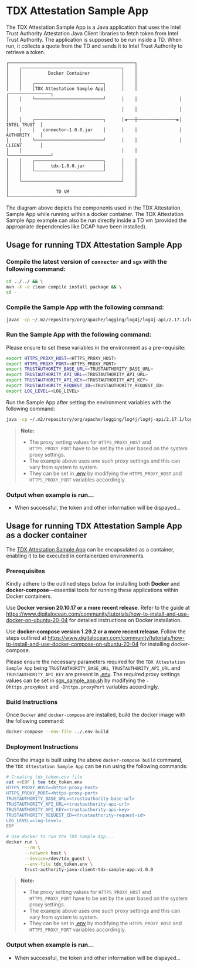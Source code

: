 # TDX Attestation Sample App
The TDX Attestation Sample App is a Java application that uses the Intel Trust Authority Attestation Java Client libraries
to fetch token from Intel Trust Authority. The application is supposed to be run inside a TD. When run,
it collects a quote from the TD and sends it to Intel Trust Authority to retrieve a token.

```
┌────────────────────────────────────────────────┐
│    ┌──────────────────────────────────────┐    │
│    │          Docker Container            │    │
│    │                                      │    │
│    │    ┌──────────────────────────┐      │    │
│    │    │TDX Attestation Sample App│      │    │                ┌────────────────┐
│    │    └──────────────────────────┘      │    │                │                │
│    │                                      │    │                │                │
│    │    ┌──────────────────────────┐      │◄───┼───────────────►│   INTEL TRUST  │
│    │    │   connector-1.0.0.jar    │      │    │                │   AUTHORITY    │
│    │    └──────────────────────────┘      │    │                │   CLIENT       │
│    │                                      │    │                └────────────────┘
│    │    ┌──────────────────────────┐      │    │
│    │    │      tdx-1.0.0.jar       |      |    |
│    │    └──────────────────────────┘      │    │
│    │                                      │    │
│    └──────────────────────────────────────┘    │
│                                                │
│                  TD VM                         │
└────────────────────────────────────────────────┘
```
The diagram above depicts the components used in the TDX Attestation Sample App while running within
a docker container. The TDX Attestation Sample App example can also be run directly inside a TD vm (provided
the appropriate dependencies like DCAP have been installed).


## Usage for running TDX Attestation Sample App

### Compile the latest version of `connector` and `sgx` with the following command:

```sh
cd ../../ && \
mvn -X -e clean compile install package && \
cd -
```

### Compile the Sample App with the following command:

```sh
javac -cp ~/.m2/repository/org/apache/logging/log4j/log4j-api/2.17.1/log4j-api-2.17.1.jar:~/.m2/repository/org/apache/logging/log4j/log4j-core/2.17.1/log4j-core-2.17.1.jar:~/.m2/repository/org/bouncycastle/bcprov-jdk15on/1.68/bcprov-jdk15on-1.68.jar:~/.m2/repository/com/fasterxml/jackson/core/jackson-annotations/2.13.0/jackson-annotations-2.13.0.jar:~/.m2/repository/com/fasterxml/jackson/core/jackson-databind/2.13.0/jackson-databind-2.13.0.jar:~/.m2/repository/com/fasterxml/jackson/core/jackson-core/2.13.0/jackson-core-2.13.0.jar:~/.m2/repository/net/java/dev/jna/jna/5.9.0/jna-5.9.0.jar:~/.m2/repository/com/google/code/gson/gson/2.9.0/gson-2.9.0.jar:~/.m2/repository/io/jsonwebtoken/jjwt/0.12.3/jjwt-0.12.3.jar:~/.m2/repository/io/jsonwebtoken/jjwt-impl/0.11.2/jjwt-impl-0.11.2.jar:~/.m2/repository/io/jsonwebtoken/jjwt-api/0.11.2/jjwt-api-0.11.2.jar:~/.m2/repository/io/jsonwebtoken/jjwt-jackson/0.11.2/jjwt-jackson-0.11.2.jar:~/.m2/repository/com/nimbusds/nimbus-jose-jwt/9.10/nimbus-jose-jwt-9.10.jar:~/.m2/repository/com/fasterxml/jackson/core/jackson-core/2.13.0/jackson-core-2.13.0.jar:../../connector/target/connector-1.0.0.jar:../../tdx/target/tdx-1.0.0.jar TdxSampleApp.java
```

### Run the Sample App with the following command:

Please ensure to set these variables in the environment as a pre-requisite:

```sh
export HTTPS_PROXY_HOST=<HTTPS_PROXY_HOST>
export HTTPS_PROXY_PORT=<HTTPS_PROXY_PORT>
export TRUSTAUTHORITY_BASE_URL=<TRUSTAUTHORITY_BASE_URL>
export TRUSTAUTHORITY_API_URL=<TRUSTAUTHORITY_API_URL>
export TRUSTAUTHORITY_API_KEY=<TRUSTAUTHORITY_API_KEY>
export TRUSTAUTHORITY_REQUEST_ID=<TRUSTAUTHORITY_REQUEST_ID>
export LOG_LEVEL=<LOG_LEVEL>
```

Run the Sample App after setting the environment variables with the following command:

```sh
java -cp ~/.m2/repository/org/apache/logging/log4j/log4j-api/2.17.1/log4j-api-2.17.1.jar:~/.m2/repository/org/apache/logging/log4j/log4j-core/2.17.1/log4j-core-2.17.1.jar:~/.m2/repository/org/bouncycastle/bcprov-jdk15on/1.68/bcprov-jdk15on-1.68.jar:~/.m2/repository/com/fasterxml/jackson/core/jackson-annotations/2.13.0/jackson-annotations-2.13.0.jar:~/.m2/repository/com/fasterxml/jackson/core/jackson-databind/2.13.0/jackson-databind-2.13.0.jar:~/.m2/repository/com/fasterxml/jackson/core/jackson-core/2.13.0/jackson-core-2.13.0.jar:~/.m2/repository/net/java/dev/jna/jna/5.9.0/jna-5.9.0.jar:~/.m2/repository/com/google/code/gson/gson/2.9.0/gson-2.9.0.jar:~/.m2/repository/io/jsonwebtoken/jjwt/0.12.3/jjwt-0.12.3.jar:~/.m2/repository/io/jsonwebtoken/jjwt-impl/0.11.2/jjwt-impl-0.11.2.jar:~/.m2/repository/io/jsonwebtoken/jjwt-api/0.11.2/jjwt-api-0.11.2.jar:~/.m2/repository/io/jsonwebtoken/jjwt-jackson/0.11.2/jjwt-jackson-0.11.2.jar:~/.m2/repository/com/nimbusds/nimbus-jose-jwt/9.10/nimbus-jose-jwt-9.10.jar:~/.m2/repository/com/fasterxml/jackson/core/jackson-core/2.13.0/jackson-core-2.13.0.jar:../../connector/target/connector-1.0.0.jar:../../tdx/target/tdx-1.0.0.jar:./ TdxSampleApp
```

> **Note:**
>
> - The proxy setting values for `HTTPS_PROXY_HOST` and `HTTPS_PROXY_PORT` have to be set by the user based on the system proxy settings.
> - The example above uses one such proxy settings and this can vary from system to system.
> - They can be set in [.env](../.env) by modifying the `HTTPS_PROXY_HOST` and `HTTPS_PROXY_PORT` variables accordingly.

### Output when example is run...
- When successful, the token and other information will be dispayed...


## Usage for running TDX Attestation Sample App as a docker container

The [TDX Attestation Sample App](TdxSampleApp.java) can be encapsulated as a container, enabling it to be executed in containerized environments.

### Prerequisites

Kindly adhere to the outlined steps below for installing both <b>Docker</b> and <b>docker-compose</b>—essential tools for running these applications within Docker containers.

Use <b>Docker version 20.10.17 or a more recent release</b>. Refer to the guide at https://www.digitalocean.com/community/tutorials/how-to-install-and-use-docker-on-ubuntu-20-04 for detailed instructions on Docker installation.

Use <b>docker-compose version 1.29.2 or a more recent release</b>. Follow the steps outlined at https://www.digitalocean.com/community/tutorials/how-to-install-and-use-docker-compose-on-ubuntu-20-04 for installing docker-compose.

Please ensure the necessary parameters required for the `TDX Attestation Sample App` being `TRUSTAUTHORITY_BASE_URL`, `TRUSTAUTHORITY_API_URL` and `TRUSTAUTHORITY_API_KEY` are present in [.env](../.env).
The required proxy settings values can be set in [sgx_sample_app.sh](sgx_sample_app.sh) by modifying the `-Dhttps.proxyHost` and `-Dhttps.proxyPort` variables accordingly.

### Build Instructions

Once `Docker` and `docker-compose` are installed, build the docker image with the following command:

```sh
docker-compose --env-file ../.env build
```

### Deployment Instructions

Once the image is built using the above `docker-compose build` command,
the `TDX Attestation Sample App` can be run using the following commands:

```sh
# Creating tdx_token.env file
cat <<EOF | tee tdx_token.env
HTTPS_PROXY_HOST=<https-proxy-host>
HTTPS_PROXY_PORT=<https-proxy-port>
TRUSTAUTHORITY_BASE_URL=<trustauthority-base-url>
TRUSTAUTHORITY_API_URL=<trustauthority-api-url>
TRUSTAUTHORITY_API_KEY=<trustauthority-api-key>
TRUSTAUTHORITY_REQUEST_ID=<trustauthority-request-id>
LOG_LEVEL=<log-level>
EOF

# Use docker to run the TDX Sample App...
docker run \
       --rm \
       --network host \
       --device=/dev/tdx_guest \
       --env-file tdx_token.env \
       trust-authority-java-client-tdx-sample-app:v1.0.0
```

> **Note:**
>
> - The proxy setting values for `HTTPS_PROXY_HOST` and `HTTPS_PROXY_PORT` have to be set by the user based on the system proxy settings.
> - The example above uses one such proxy settings and this can vary from system to system.
> - They can be set in [.env](../.env) by modifying the `HTTPS_PROXY_HOST` and `HTTPS_PROXY_PORT` variables accordingly.

### Output when example is run...
- When successful, the token and other information will be dispayed...
